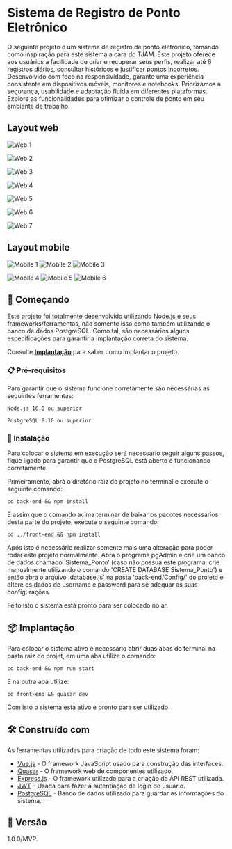 # Sistema de Registro de Ponto Eletrônico

O seguinte projeto é um sistema de registro de ponto eletrônico, tomando como inspiração para este sistema a cara do TJAM. Este projeto oferece aos usuários a facilidade de criar e recuperar seus perfis, realizar até 6 registros diários, consultar históricos e justificar pontos incorretos. Desenvolvido com foco na responsividade, garante uma experiência consistente em dispositivos móveis, monitores e notebooks. Priorizamos a segurança, usabilidade e adaptação fluida em diferentes plataformas. Explore as funcionalidades para otimizar o controle de ponto em seu ambiente de trabalho.

## Layout web

![Web 1](https://github.com/santosdp/Sistema-de-Registro-de-Ponto/exemplo/web1.png)

![Web 2](https://github.com/santosdp/Sistema-de-Registro-de-Ponto/exemplo/web2.png)

![Web 3](https://github.com/santosdp/Sistema-de-Registro-de-Ponto/exemplo/web3.png)

![Web 4](https://github.com/santosdp/Sistema-de-Registro-de-Ponto/exemplo/web4.png)

![Web 5](https://github.com/santosdp/Sistema-de-Registro-de-Ponto/exemplo/web5.png)

![Web 6](https://github.com/santosdp/Sistema-de-Registro-de-Ponto/exemplo/web6.png)

![Web 7](https://github.com/santosdp/Sistema-de-Registro-de-Ponto/exemplo/web7.png)

## Layout mobile

![Mobile 1](https://github.com/santosdp/Sistema-de-Registro-de-Ponto/exemplo/mobile1.png) ![Mobile 2](https://github.com/santosdp/Sistema-de-Registro-de-Ponto/exemplo/mobile2.png) ![Mobile 3](https://github.com/santosdp/Sistema-de-Registro-de-Ponto/exemplo/mobile3.png)

![Mobile 4](https://github.com/santosdp/Sistema-de-Registro-de-Ponto/exemplo/mobile4.png) ![Mobile 5](https://github.com/santosdp/Sistema-de-Registro-de-Ponto/exemplo/mobile5.png) ![Mobile 6](https://github.com/santosdp/Sistema-de-Registro-de-Ponto/exemplo/mobile6.png)

## 🚀 Começando

Este projeto foi totalmente desenvolvido utilizando Node.js e seus frameworks/ferramentas, não somente isso como também utilizando o banco de dados PostgreSQL. Como tal, são necessários alguns especificações para garantir a implantação correta do sistema.

Consulte **[Implantação](#-implanta%C3%A7%C3%A3o)** para saber como implantar o projeto.

### 📋 Pré-requisitos

Para garantir que o sistema funcione corretamente são necessárias as seguintes ferramentas:

```
Node.js 16.0 ou superior
```
```
PostgreSQL 8.10 ou superior
```

### 🔧 Instalação

Para colocar o sistema em execução será necessário seguir alguns passos, fique ligado para garantir que o PostgreSQL está aberto e funcionando corretamente.

Primeiramente, abrá o diretório raiz do projeto no terminal e execute o seguinte comando:

```
cd back-end && npm install
```

E assim que o comando acima terminar de baixar os pacotes necessários desta parte do projeto, execute o seguinte comando:

```
cd ../front-end && npm install
```

Após isto é necessário realizar somente mais uma alteração para poder rodar este projeto normalmente. Abra o programa pgAdmin e crie um banco de dados chamado ‘Sistema_Ponto’ (caso não possua este programa, crie manualmente utilizando o comando 'CREATE DATABASE Sistema_Ponto') e então abra o arquivo 'database.js' na pasta 'back-end/Config/' do projeto e altere os dados de username e password para se adequar as suas configurações.

Feito isto o sistema está pronto para ser colocado no ar.

## 📦 Implantação

Para colocar o sistema ativo é necessário abrir duas abas do terminal na pasta raiz do projet, em uma aba utilize o comando:

```
cd back-end && npm run start
```

E na outra aba utilize:

```
cd front-end && quasar dev
```

Com isto o sistema está ativo e pronto para ser utilizado.

## 🛠️ Construído com

As ferramentas utilizadas para criação de todo este sistema foram:

* [Vue.js](https://vuejs.org/) - O framework JavaScript usado para construção das interfaces.
* [Quasar](https://quasar.dev/) - O framework web de componentes utilizado.
* [Express.js](https://expressjs.com/) - O framework utilizado para a criação da API REST utilizada.
* [JWT](https://jwt.io/) - Usada para fazer a autentiação de login de usuário.
* [PostgreSQL](https://www.postgresql.org/) - Banco de dados utilizado para guardar as informações do sistema.

## 📌 Versão

1.0.0/MVP. 
